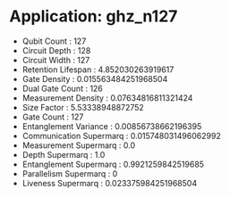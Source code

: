 # Application: ghz_n127
- Qubit Count : 127
- Circuit Depth : 128
- Circuit Width : 127
- Retention Lifespan : 4.852030263919617
- Gate Density : 0.015563484251968504
- Dual Gate Count : 126
- Measurement Density : 0.07634816811321424
- Size Factor : 5.53338948872752
- Gate Count : 127
- Entanglement Variance : 0.00856738662196395
- Communication Supermarq : 0.015748031496062992
- Measurement Supermarq : 0.0
- Depth Supermarq : 1.0
- Entanglement Supermarq : 0.9921259842519685
- Parallelism Supermarq : 0
- Liveness Supermarq : 0.023375984251968504
